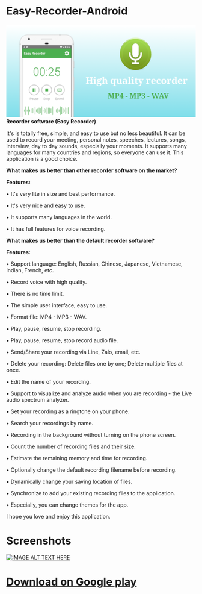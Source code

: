 # Easy-Recorder-Android
![graphic](graphic_feature_new_easy_recorder.png)
<b>Recorder software (Easy Recorder)</b>

It's is totally free, simple, and easy to use but no less beautiful. It can be used to record your meeting, personal notes, speeches, lectures, songs, interview, day to day sounds, especially your moments. It supports many languages for many countries and regions, so everyone can use it. This application is a good choice.

<b>What makes us better than other recorder software on the market?</b>

<b>Features:</b>

• It's very lite in size and best performance.

• It's very nice and easy to use.

• It supports many languages in the world.

• It has full features for voice recording.

<b>What makes us better than the default recorder software?</b>

<b>Features:</b>

• Support language: English, Russian, Chinese, Japanese, Vietnamese, Indian, French, etc.

• Record voice with high quality.

• There is no time limit.

• The simple user interface, easy to use.

• Format file: MP4 - MP3 - WAV.

• Play, pause, resume, stop recording.

• Play, pause, resume, stop record audio file.

• Send/Share your recording via Line, Zalo, email, etc.

• Delete your recording: Delete files one by one; Delete multiple files at once.

• Edit the name of your recording.

• Support to visualize and analyze audio when you are recording - the Live audio spectrum analyzer.

• Set your recording as a ringtone on your phone.

• Search your recordings by name.

• Recording in the background without turning on the phone screen.

• Count the number of recording files and their size.

• Estimate the remaining memory and time for recording.

• Optionally change the default recording filename before recording.

• Dynamically change your saving location of files.

• Synchronize to add your existing recording files to the application.

• Especially, you can change themes for the app.

I hope you love and enjoy this application.
# Screenshots

[![IMAGE ALT TEXT HERE](https://img.youtube.com/vi/IfFsbVVfWO8/0.jpg)](https://www.youtube.com/watch?v=IfFsbVVfWO8)

# [Download on Google play](https://play.google.com/store/apps/details?id=thuongngo.easyrecorder)

